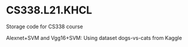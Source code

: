 # CS338.L21.KHCL
Storage code for CS338 course

Alexnet+SVM and Vgg16+SVM: Using dataset dogs-vs-cats from Kaggle
